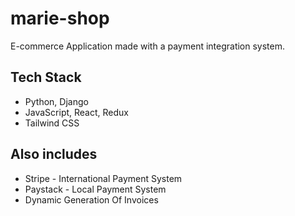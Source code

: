 # marie-shop
E-commerce Application made with a payment integration system.

## Tech Stack
- Python, Django
- JavaScript, React, Redux
- Tailwind CSS

## Also includes
- Stripe - International Payment System
- Paystack - Local Payment System
- Dynamic Generation Of Invoices
